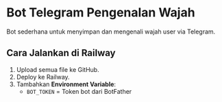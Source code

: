 # Bot Telegram Pengenalan Wajah

Bot sederhana untuk menyimpan dan mengenali wajah user via Telegram.

## Cara Jalankan di Railway
1. Upload semua file ke GitHub.
2. Deploy ke Railway.
3. Tambahkan **Environment Variable**:
   - `BOT_TOKEN` = Token bot dari BotFather

